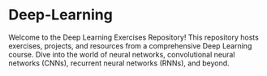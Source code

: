 # Deep-Learning
 Welcome to the Deep Learning Exercises Repository! This repository hosts exercises, projects, and resources from a comprehensive Deep Learning course. Dive into the world of neural networks, convolutional neural networks (CNNs), recurrent neural networks (RNNs), and beyond.
